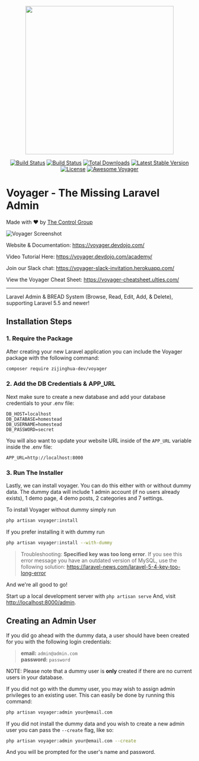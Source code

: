 <p align="center"><a href="https://the-control-group.github.io/voyager/" target="_blank"><img width="400" src="https://s3.amazonaws.com/thecontrolgroup/voyager.png"></a></p>

<p align="center">
<a href="https://travis-ci.org/the-control-group/voyager"><img src="https://travis-ci.org/the-control-group/voyager.svg?branch=master" alt="Build Status"></a>
<a href="https://styleci.io/repos/72069409/shield?style=flat"><img src="https://styleci.io/repos/72069409/shield?style=flat" alt="Build Status"></a>
<a href="https://packagist.org/packages/tcg/voyager"><img src="https://poser.pugx.org/tcg/voyager/downloads.svg?format=flat" alt="Total Downloads"></a>
<a href="https://packagist.org/packages/tcg/voyager"><img src="https://poser.pugx.org/tcg/voyager/v/stable.svg?format=flat" alt="Latest Stable Version"></a>
<a href="https://packagist.org/packages/tcg/voyager"><img src="https://poser.pugx.org/tcg/voyager/license.svg?format=flat" alt="License"></a>
<a href="https://github.com/larapack/awesome-voyager"><img src="https://cdn.rawgit.com/sindresorhus/awesome/d7305f38d29fed78fa85652e3a63e154dd8e8829/media/badge.svg" alt="Awesome Voyager"></a>
</p>

# **V**oyager - The Missing Laravel Admin
Made with ❤️ by [The Control Group](https://www.thecontrolgroup.com)

![Voyager Screenshot](https://s3.amazonaws.com/thecontrolgroup/voyager-screenshot.png)

Website & Documentation: https://voyager.devdojo.com/

Video Tutorial Here: https://voyager.devdojo.com/academy/

Join our Slack chat: https://voyager-slack-invitation.herokuapp.com/

View the Voyager Cheat Sheet: https://voyager-cheatsheet.ulties.com/

<hr>

Laravel Admin & BREAD System (Browse, Read, Edit, Add, & Delete), supporting Laravel 5.5 and newer!

## Installation Steps

### 1. Require the Package

After creating your new Laravel application you can include the Voyager package with the following command:

```bash
composer require zijinghua-dev/voyager
```

### 2. Add the DB Credentials & APP_URL

Next make sure to create a new database and add your database credentials to your .env file:

```
DB_HOST=localhost
DB_DATABASE=homestead
DB_USERNAME=homestead
DB_PASSWORD=secret
```

You will also want to update your website URL inside of the `APP_URL` variable inside the .env file:

```
APP_URL=http://localhost:8000
```

### 3. Run The Installer

Lastly, we can install voyager. You can do this either with or without dummy data.
The dummy data will include 1 admin account (if no users already exists), 1 demo page, 4 demo posts, 2 categories and 7 settings.

To install Voyager without dummy simply run

```bash
php artisan voyager:install
```

If you prefer installing it with dummy run

```bash
php artisan voyager:install --with-dummy
```

> Troubleshooting: **Specified key was too long error**. If you see this error message you have an outdated version of MySQL, use the following solution: https://laravel-news.com/laravel-5-4-key-too-long-error

And we're all good to go!

Start up a local development server with `php artisan serve` And, visit [http://localhost:8000/admin](http://localhost:8000/admin).

## Creating an Admin User

If you did go ahead with the dummy data, a user should have been created for you with the following login credentials:

>**email:** `admin@admin.com`   
>**password:** `password`

NOTE: Please note that a dummy user is **only** created if there are no current users in your database.

If you did not go with the dummy user, you may wish to assign admin privileges to an existing user.
This can easily be done by running this command:

```bash
php artisan voyager:admin your@email.com
```

If you did not install the dummy data and you wish to create a new admin user you can pass the `--create` flag, like so:

```bash
php artisan voyager:admin your@email.com --create
```

And you will be prompted for the user's name and password.
